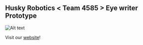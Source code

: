 ## Husky Robotics < Team 4585 > Eye writer Prototype



![Alt text](http://huskyrobotics.weebly.com/uploads/1/9/0/2/19023651/1400799246.png?raw=true "Husky Robotics - Team 4585 Logo")



Visit our [website](http://huskyrobotics.weebly.com/)!


